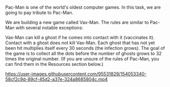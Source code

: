 Pac-Man is one of the world's oldest computer games. In this task, we are going to pay tribute to Pac-Man. 

We are building a new game called Vax-Man. The rules are similar to Pac-Man with several notable exceptions:

Vax-Man can kill a ghost if he comes into contact with it (vaccinates it).
Contact with a ghost does not kill Vax-Man.
Each ghost that has not yet been hit multiplies itself every 30 seconds (the infection grows).
The goal of the game is to collect all the dots before the number of ghosts grows to 32 times the original number.
(If you are unsure of the rules of Pac-Man, you can find them in the Resources section below.)


https://user-images.githubusercontent.com/95531829/154053340-58cf2c9d-89cf-45d2-a37e-324a8685804c.mp4


